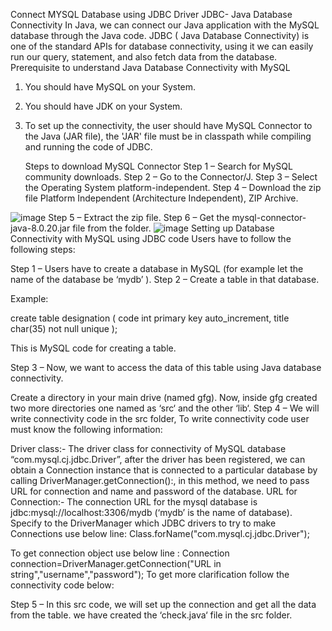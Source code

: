 Connect MYSQL Database using JDBC Driver
JDBC- Java Database Connectivity
In Java, we can connect our Java application with the MySQL database through the Java code. JDBC ( Java Database Connectivity) is one of the standard APIs for database connectivity, using it we can easily run our query, statement, and also fetch data from the database.
Prerequisite to understand Java Database Connectivity with MySQL

 1. You should have MySQL on your System.
 2. You should have JDK on your System. 
 3. To set up the connectivity, the user should have MySQL Connector to the Java (JAR file), 
     the 'JAR' file must be in classpath while compiling and running the code of JDBC.
    
    Steps to download MySQL Connector
Step 1 – Search for MySQL community downloads.
Step 2 – Go to the Connector/J.
Step 3 – Select the Operating System platform-independent.
Step 4 – Download the zip file Platform Independent (Architecture Independent), ZIP Archive.

![image](https://github.com/rajatsinghal02/DataBaseConnectivityJavawithMySQL/assets/112543741/2b5a844a-e060-451a-9898-7c4a217f4768)
Step 5 – Extract the zip file.
Step 6 – Get the mysql-connector-java-8.0.20.jar file from the folder.
![image](https://github.com/rajatsinghal02/DataBaseConnectivityJavawithMySQL/assets/112543741/23cc05a9-874b-4755-a128-863792271561)
Setting up Database Connectivity with MySQL using JDBC code
Users have to follow the following steps:

Step 1 – Users have to create a database in MySQL (for example let the name of the database be ‘mydb’ ).
Step 2 – Create a table in that database.

Example:

create table designation
(
    code int primary key auto_increment,
    title char(35) not null unique
);

This is MySQL code for creating a table.

Step 3 – Now, we want to access the data of this table using Java database connectivity.

Create a directory in your main drive (named gfg).
Now, inside gfg created two more directories one named as ‘src‘ and the other ‘lib‘.
Step 4 – We will write connectivity code in the src folder, To write connectivity code user must know the following information:

Driver class:- The driver class for connectivity of MySQL database “com.mysql.cj.jdbc.Driver”, after the driver has been registered, we can obtain a Connection instance that is connected to a particular database by calling DriverManager.getConnection():, in this method, we need to pass URL for connection and name and password of the database.
URL for Connection:- The connection URL for the mysql database is jdbc:mysql://localhost:3306/mydb (‘mydb’ is the name of database).
Specify to the DriverManager which JDBC drivers to try to make Connections use below line:
Class.forName("com.mysql.cj.jdbc.Driver"); 
  
To get connection object use below line :
Connection connection=DriverManager.getConnection("URL in string","username","password");
To get more clarification follow the connectivity code below:

Step 5 – In this src code, we will set up the connection and get all the data from the table. we have created the ‘check.java‘ file in the src folder.

